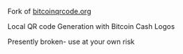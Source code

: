 Fork of [bitcoinqrcode.org](http://bitcoinqrcode.org)

Local QR code Generation with Bitcoin Cash Logos

Presently broken- use at your own risk
